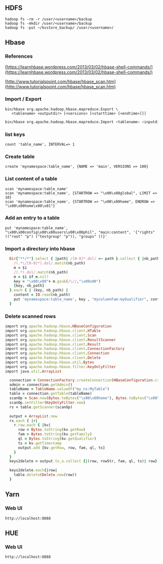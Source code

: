 

## HDFS

    hadoop fs -rm -r /user/<username>/backup
    hadoop fs -mkdir /user/<username>/backup
    hadoop fs -put ~/kvstore_backup/ /user/<username>/

## Hbase

### References

[https://learnhbase.wordpress.com/2013/03/02/hbase-shell-commands/](https://learnhbase.wordpress.com/2013/03/02/hbase-shell-commands/)

[http://www.tutorialspoint.com/hbase/hbase_scan.htm](http://www.tutorialspoint.com/hbase/hbase_scan.htm)

### Import / Export

```shell
bin/hbase org.apache.hadoop.hbase.mapreduce.Export \
   <tablename> <outputdir> [<versions> [<starttime> [<endtime>]]]
```

```sh
bin/hbase org.apache.hadoop.hbase.mapreduce.Import <tablename> <inputdir>   
```

### list keys
    count 'table_name', INTERVAL=> 1
    
### Create table
    
    create 'mynamespace:table_name', {NAME => 'main', VERSIONS => 100}

### List content of a table

    scan 'mynamespace:table_name'
    scan 'mynamespace:table_name', {STARTROW => "\x00\x00global", LIMIT => 10}
    scan 'mynamespace:table_name', {STARTROW => "\x00\x00home", ENDROW => "\x00\x00home\x00\x01"}

### Add an entry to a table

    put 'mynamespace:table_name', "\x00\x00config\x00\x00users\x00\x00phil", "main:content", '{"rights" (("root" "p") ("testgroup" "p")), "groups" ()}'

### Import a directory into hbase

```ruby
  Dir["**/*"].select { |path| /[0-9]*.dsl/ =~ path }.collect { |nb_path|
    /(.*\/[0-9]*).dsl/.match(nb_path)
    m = $1
    /(.*).dsl/.match(nb_path)
    m = $1 if m.nil?
    key = "\x00\x00"+ m.gsub(/\//,"\x00x00")
    [key, nb_path]
  }.each { | (key, nb_path) |
    content = IO.read(nb_path)
    put 'mynamespace:table_name', key , "mycolumnFam:myQualifier", content
  }
```

### Delete scanned rows

```ruby
import org.apache.hadoop.hbase.HBaseConfiguration
import org.apache.hadoop.hbase.client.HTable
import org.apache.hadoop.hbase.client.Scan
import org.apache.hadoop.hbase.client.ResultScanner
import org.apache.hadoop.hbase.client.Result
import org.apache.hadoop.hbase.client.ConnectionFactory
import org.apache.hadoop.hbase.client.Connection
import org.apache.hadoop.hbase.client.Delete
import org.apache.hadoop.hbase.util.Bytes
import org.apache.hadoop.hbase.filter.KeyOnlyFilter
import java.util.ArrayList

  connection = ConnectionFactory.createConnection(HBaseConfiguration.create())
  admin = connection.getAdmin()
  tableName = TableName.valueOf("my_ns:MyTable")
  table = connection.getTable(tableName)
  scanOp = Scan.new(Bytes.toBytes("\x00\x00home"), Bytes.toBytes("\x00\x00home\x00\x01"))
  scanOp.setFilter(KeyOnlyFilter.new)
  rs = table.getScanner(scanOp)
  
  output = ArrayList.new
  rs.each { |r| 
    r.raw.each { |kv|
      row = Bytes.toString(kv.getRow)
      fam = Bytes.toString(kv.getFamily)
      ql = Bytes.toString(kv.getQualifier)
      ts = kv.getTimestamp
      output.add [kv.getRow, row, fam, ql, ts]
    }
  }
  keys2delete = output.to_a.collect {|(row, rowStr, fam, ql, ts)| row} 
  
  keys2delete.each{|row|
    table.delete(Delete.new(row))
  }
```

## Yarn

### Web UI

    http://localhost:8088


## HUE

### Web UI

    http://localhost:8888
